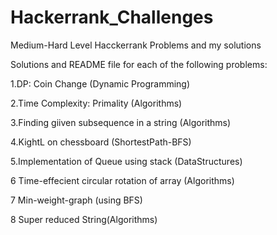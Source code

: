 # Hackerrank_Challenges
Medium-Hard Level Hacckerrank Problems and my solutions


Solutions and README file for each of the following problems:

1.DP: Coin Change (Dynamic Programming)

2.Time Complexity: Primality (Algorithms)

3.Finding giiven subsequence in a string (Algorithms)

4.KightL on chessboard (ShortestPath-BFS)

5.Implementation of Queue using stack (DataStructures)

6 Time-effecient circular rotation of array (Algorithms)

7 Min-weight-graph (using BFS)

8 Super reduced String(Algorithms)

